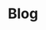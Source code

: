 ---
title: Blog
description: A collection of insights on software engineering, site reliability engineering, bodybuilding, and drumming. From technical deep dives to training strategies, this blog shares lessons learned and experiences across my passions.   
---
